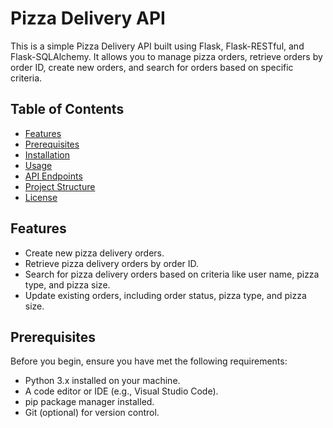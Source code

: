 # Pizza Delivery API

This is a simple Pizza Delivery API built using Flask, Flask-RESTful, and Flask-SQLAlchemy. It allows you to manage pizza orders, retrieve orders by order ID, create new orders, and search for orders based on specific criteria.

## Table of Contents

- [Features](#features)
- [Prerequisites](#prerequisites)
- [Installation](#installation)
- [Usage](#usage)
- [API Endpoints](#api-endpoints)
- [Project Structure](#project-structure)
- [License](#license)

## Features

- Create new pizza delivery orders.
- Retrieve pizza delivery orders by order ID.
- Search for pizza delivery orders based on criteria like user name, pizza type, and pizza size.
- Update existing orders, including order status, pizza type, and pizza size.

## Prerequisites

Before you begin, ensure you have met the following requirements:

- Python 3.x installed on your machine.
- A code editor or IDE (e.g., Visual Studio Code).
- pip package manager installed.
- Git (optional) for version control.

